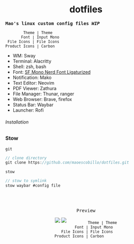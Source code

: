 <h1 align="center">
dotfiles
</h1>
<p align="center">

<samp><b>Mao's linux custom config files <em>WIP</em></b></samp>


<sub><samp>&nbsp;&nbsp;&nbsp;&nbsp;&nbsp;&nbsp;&nbsp;&nbsp;Theme | Theme<br>&nbsp;&nbsp;&nbsp;&nbsp;&nbsp;&nbsp;&nbsp;Font | Input Mono<br>
&nbsp;File Icons | File Icons<br>Product Icons | Carbon&nbsp;&nbsp;&nbsp;&nbsp;&nbsp;&nbsp;</samp></sub>
</p>

  - WM: Sway
  - Terminal: Alacritty
  - Shell: zsh, bash
  - Font: [SF Mono Nerd Font Ligaturized](https://github.com/shaunsingh/SFMono-Nerd-Font-Ligaturized)
  - Notification: Mako
  - Text Editor: Neovim
  - PDF Viewer: Zathura
  - File Manager: Thunar, ranger
  - Web Browser: Brave, firefox
  - Status Bar: Waybar
  - Launcher: Rofi
</p>

###### Installation

### Stow
`git`

```ts
// clone directory
git clone https://github.com/maoescobillo/dotfiles.git
```

`stow`

```ts
// stow to symlink
stow waybar #config file
```
<br>
<br>
<p align="center"><samp>Preview</samp></p>

<p align="center">
<img src="https://user-images.githubusercontent.com/11247099/110247185-ed26b380-7fa5-11eb-8fce-6c224bb6ef26.png">
<img src="https://user-images.githubusercontent.com/11247099/110247187-f1eb6780-7fa5-11eb-9258-620309e20961.png">
<sub><samp>&nbsp;&nbsp;&nbsp;&nbsp;&nbsp;&nbsp;&nbsp;&nbsp;&nbsp;Theme | Theme<br>
&nbsp;&nbsp;&nbsp;&nbsp;&nbsp;&nbsp;&nbsp;Font | Input Mono<br>
&nbsp;File Icons | File Icons<br>
Product Icons | Carbon&nbsp;&nbsp;&nbsp;&nbsp;&nbsp;&nbsp;</samp></sub>
</p>

<br>

